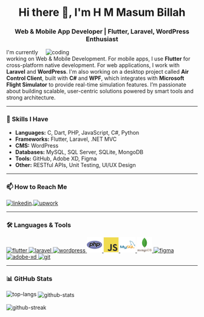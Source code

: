 <h1 align="center">Hi there 👋, I'm H M Masum Billah</h1>
<h3 align="center">Web & Mobile App Developer | Flutter, Laravel, WordPress Enthusiast</h3>

<img align="right" alt="coding" width="400" src="https://miraculoussoft.com/wp-content/uploads/2022/03/best-PHP-Development-Services-new-york.gif" />

<p>
I'm currently working on Web & Mobile Development. For mobile apps, I use <strong>Flutter</strong> for cross-platform native development. For web applications, I work with <strong>Laravel</strong> and <strong>WordPress</strong>. I'm also working on a desktop project called <strong>Air Control Client</strong>, built with <strong>C#</strong> and <strong>WPF</strong>, which integrates with <strong>Microsoft Flight Simulator</strong> to provide real-time simulation features. I’m passionate about building scalable, user-centric solutions powered by smart tools and strong architecture.
</p>

---

### 💼 Skills I Have

- **Languages:** C, Dart, PHP, JavaScript, C#, Python  
- **Frameworks:** Flutter, Laravel, .NET MVC  
- **CMS:** WordPress  
- **Databases:** MySQL, SQL Server, SQLite, MongoDB  
- **Tools:** GitHub, Adobe XD, Figma  
- **Other:** RESTful APIs, Unit Testing, UI/UX Design

---

### 📫 How to Reach Me

<p align="left">
  <a href="https://www.linkedin.com/in/h-m-masum-billah/" target="blank">
    <img align="center" src="https://raw.githubusercontent.com/rahuldkjain/github-profile-readme-generator/master/src/images/icons/Social/linked-in-alt.svg" alt="linkedin" height="30" width="40" />
  </a>
  <a href="https://www.upwork.com/freelancers/hmmasumbillah" target="blank">
    <img align="center" src="https://cdn.worldvectorlogo.com/logos/upwork.svg" alt="upwork" height="30" width="40" />
  </a>
</p>

---

### 🛠️ Languages & Tools

<p align="left">
  <a href="https://flutter.dev/" target="_blank"> <img src="https://cdn.jsdelivr.net/gh/devicons/devicon/icons/flutter/flutter-original.svg" alt="flutter" width="40" height="40"/> </a>
  <a href="https://laravel.com" target="_blank"> <img src="https://laravel.com/img/logomark.min.svg" alt="laravel" width="40" height="40"/> </a>
  <a href="https://wordpress.org" target="_blank"> <img src="https://cdn.jsdelivr.net/gh/devicons/devicon/icons/wordpress/wordpress-original.svg" alt="wordpress" width="40" height="40"/> </a>
  <a href="https://www.php.net/" target="_blank"> <img src="https://raw.githubusercontent.com/devicons/devicon/master/icons/php/php-original.svg" alt="php" width="40" height="40"/> </a>
  <a href="https://developer.mozilla.org/en-US/docs/Web/JavaScript" target="_blank"> <img src="https://raw.githubusercontent.com/devicons/devicon/master/icons/javascript/javascript-original.svg" alt="javascript" width="40" height="40"/> </a>
  <a href="https://www.mysql.com/" target="_blank"> <img src="https://raw.githubusercontent.com/devicons/devicon/master/icons/mysql/mysql-original-wordmark.svg" alt="mysql" width="40" height="40"/> </a>
  <a href="https://www.mongodb.com/" target="_blank"> <img src="https://raw.githubusercontent.com/devicons/devicon/master/icons/mongodb/mongodb-original-wordmark.svg" alt="mongodb" width="40" height="40"/> </a>
  <a href="https://figma.com" target="_blank"> <img src="https://cdn.jsdelivr.net/gh/devicons/devicon/icons/figma/figma-original.svg" alt="figma" width="40" height="40"/> </a>
  <a href="https://www.adobe.com/products/xd.html" target="_blank"> <img src="https://cdn.worldvectorlogo.com/logos/photoshop-cc-4.svg" alt="adobe-xd" width="40" height="40"/> </a>
  <a href="https://git-scm.com/" target="_blank"> <img src="https://www.vectorlogo.zone/logos/git-scm/git-scm-icon.svg" alt="git" width="40" height="40"/> </a>
</p>

---

### 📊 GitHub Stats

<p>
  <img align="left" src="https://github-readme-stats.vercel.app/api/top-langs?username=masumbillah21&show_icons=true&locale=en&layout=compact" alt="top-langs" />
</p>

<p>
  &nbsp;<img align="center" src="https://github-readme-stats.vercel.app/api?username=masumbillah21&show_icons=true&locale=en" alt="github-stats" />
</p>

<p>
  <img align="center" src="https://github-readme-streak-stats.herokuapp.com/?user=masumbillah21" alt="github-streak" />
</p>
